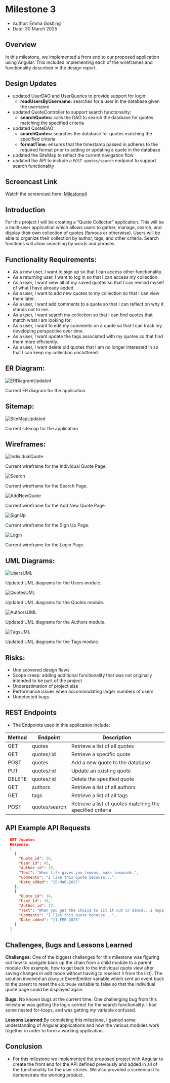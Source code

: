 # Milestone 3
- Author:  Emma Gostling
- Date:  30 March 2025

## Overview

In this milestone, we implemented a front end to our proposed application using Angular. This included implementing each of the wireframes and functionality described in the design report.

## Design Updates

- updated UserDAO and UserQueries to provide support for login:
  - <b>readUsersByUsername:</b> searches for a user in the database given the username
- updated QuoteController to support search functionality:
  - <b>searchQuotes:</b> calls the DAO to search the database for quotes matching the specified criteria
- updated QuoteDAO:
  - <b>searchQuotes:</b> searches the database for quotes matching the specified criteria
  - <b>formatTime:</b> ensures that the timestamp passed in adheres to the required format prior to adding or updating a quote in the database
- updated the SiteMap to reflect the current navigation flow
- updated the API to include a ```POST quotes/search``` endpoint to support search functionality


## Screencast Link

 Watch the screencast here: [Milestone4](https://youtu.be/9MXhETI8owE)

## Introduction

For this project I will be creating a “Quote Collector” application. This will be a multi-user application which allows users to gather, manage, search, and display their own collection of quotes (famous or otherwise). Users will be able to organize their collection by author, tags, and other criteria. Search functions will allow searching by words and phrases. 

## Functionality Requirements:
-	As a new user, I want to sign up so that I can access other functionality. 
-	As a returning user, I want to log in so that I can access my collection. 
-	As a user, I want view all of my saved quotes so that I can remind myself of what I have already added.
-	As a user, I want to add new quotes to my collection so that I can view them later.
-	As a user, I want add comments to a quote so that I can reflect on why it stands out to me.
-	As a user, I want search my collection so that I can find quotes that match what I am looking for.
-	As a user, I want to edit my comments on a quote so that I can track my developing perspective over time.
-	As a user, I want update the tags associated with my quotes so that find them more efficiently. 
-	As a user, I want delete old quotes that I am no longer interested in so that I can keep my collection uncluttered. 

## ER Diagram:
![ERDiagramUpdated](ERDiagramUpdated.png)
<br />

Current ER diagram for the application. 

## Sitemap:
![SiteMapUpdated](SiteMap.png)
<br />

Current sitemap for the application

## Wireframes:
![IndividualQuote](IndividualQuotePage.png)
<br />

Current wireframe for the Individual Quote Page. 

![Search](SearchPage.png)
<br />

Current wireframe for the Search Page. 

![AddNewQuote](AddNewQuotePage.png)
<br />

Current wireframe for the Add New Quote Page. 

![SignUp](SignUpPage.png)
<br />

Current wireframe for the Sign Up Page. 

![Login](LoginPage.png)
<br />

Current wireframe for the Login Page. 

## UML Diagrams:
![UsersUML](UsersUML.png)
<br />

Updated UML diagrams for the Users module. 

![QuotesUML](QuotesUML.png)
<br />

Updated UML diagrams for the Quotes module. 

![AuthorsUML](AuthorsUML.png)
<br />

Updated UML diagrams for the Authors module. 

![TagsUML](TagsUML.png)
<br />

Updated UML diagrams for the Tags module. 

## Risks: 
-	Undiscovered design flaws
-	Scope creep: adding additional functionality that was not originally intended to be part of the project
-	Underestimation of project size
-	Performance issues when accommodating larger numbers of users
-	Undetected bugs

## REST Endpoints

- The Endpoints used in this application include:

|Method|Endpoint|Description|
|--|--|--|
|GET|quotes|Retrieve a list of all quotes|
|GET|quotes/:id|Retrieve a specific quote|
|POST|quotes|Add a new quote to the database|
|PUT|quotes/:id|Update an existing quote|
|DELETE|quotes/:id|Delete the specified quote|
|GET|authors|Retrieve a list of all authors|
|GET|tags|Retrieve a list of all tags|
|POST|quotes/search|Retrieve a list of quotes matching the specified criteria|

## API Example API Requests

```json
  GET /quotes
  Response:
  [
    {
      "Quote_id": 26,
      "User_id": 43,
      "Author_id": 15,
      "Text": "When life gives you lemons, make lemonade.",
      "Comments": "I like this quote because...",
      "Date_added": "15-MAR-2025"
    },
    {
      "Quote_id": 14,
      "User_id": 19,
      "Author_id": 27,
      "Text": "When you get the choice to sit it out or dance...I hope you dance!",
      "Comments": "I like this quote because...",
      "Date_added": "11-FEB-2025"
    }
  ]
```
## Challenges, Bugs and Lessons Learned

<b>Challenges:</b> One of the biggest challenges for this milestone was figuring out how to navigate back up the chain from a child module to a parent module (for example, how to get back to the individual quote view after saving changes in edit mode without having to reselect it from the list). The solution involved an ```@Output``` EventEmitter variable which sent an event back to the parent to reset the ```editMode``` variable to false so that the individual quote page could be displayed again.

<b>Bugs:</b> No known bugs at the current time. One challenging bug from this milestone was getting the logic correct for the search functionality. I had some nested for-loops, and was getting my variable confused.

<b>Lessons Learned:</b>By completing this milestone, I gained some understanding of Angular applications and how the various modules work together in order to form a working application.

## Conclusion

- For this milestone we implemented the proposed project with Angular to create the front end for the API defined previously and added in all of the functionality for the user stories. We also provided a screencast to demonstrate the working product.
